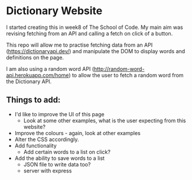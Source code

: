 # Dictionary Website

I started creating this in week8 of The School of Code. My main aim was revising fetching from an API and calling a fetch on click of a button.

This repo will allow me to practise fetching data from an API (https://dictionaryapi.dev/) and manipulate the DOM to display words and definitions on the page.


I am also using a random word API (http://random-word-api.herokuapp.com/home) to allow the user to fetch a random word from the Dictionary API.

## Things to add:

- I'd like to improve the UI of this page
    - Look at some other examples, what is the user expecting from this website?
- Improve the colours - again, look at other examples 
- Alter the CSS accordingly.
- Add functionality
     - Add certain words to a list on click? 
- Add the ability to save words to a list
    - JSON file to write data too?
    - server with express